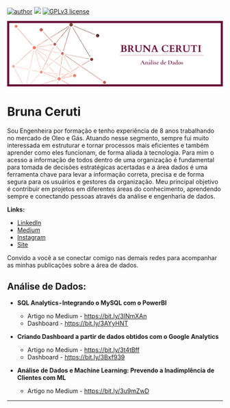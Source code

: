 [![author](https://img.shields.io/badge/author-brunaceruti-red.svg)](https://www.linkedin.com/in/bruna-ceruti/) [![](https://img.shields.io/badge/python-3.7+-blue.svg)](https://www.python.org/downloads/release/python-365/) [![GPLv3 license](https://img.shields.io/badge/License-GPLv3-blue.svg)](http://perso.crans.org/besson/LICENSE.html) 

<p align="center">
  <img src="Banner.png" >
</p>

# Bruna Ceruti
Sou Engenheira por formação e tenho experiência de 8 anos trabalhando no mercado de Oleo e Gás. Atuando nesse segmento, sempre fui muito interessada em estruturar e tornar processos mais eficientes e também aprender como eles funcionam, de forma aliada à tecnologia. Para mim o acesso a informação de todos dentro de uma organização é fundamental para tomada de decisões estratégicas acertadas e a área dados é uma ferramenta chave para levar a informação correta, precisa e de forma segura para os usuários e gestores da organização. 
Meu principal objetivo é contribuir em projetos em diferentes áreas do conhecimento, aprendendo sempre e conectando pessoas através da análise e engenharia de dados.

**Links:**
* [LinkedIn](https://www.linkedin.com/in/bruna-ceruti/)
* [Medium](https://medium.com/@brunnagomess)
* [Instagram](https://www.instagram.com/brunaceruti/)
* [Site](https://brunaceruti.tech/)

Convido a você a se conectar comigo nas demais redes para acompanhar as minhas publicações sobre a área de dados.

## Análise de Dados:

* **SQL Analytics - Integrando o MySQL com o PowerBI**
  * Artigo no Medium - https://bit.ly/3INmXAn
  * Dashboard - https://bit.ly/3AYyHNT

* **Criando Dashboard a partir de dados obtidos com o Google Analytics**
  * Artigo no Medium - https://bit.ly/3t4tBff
  * Dashboard - https://bit.ly/3Bxf939

* **Análise de Dados e Machine Learning: Prevendo a Inadimplência de Clientes com ML**
  * Artigo no Medium - https://bit.ly/3u9mZwD
 

---
